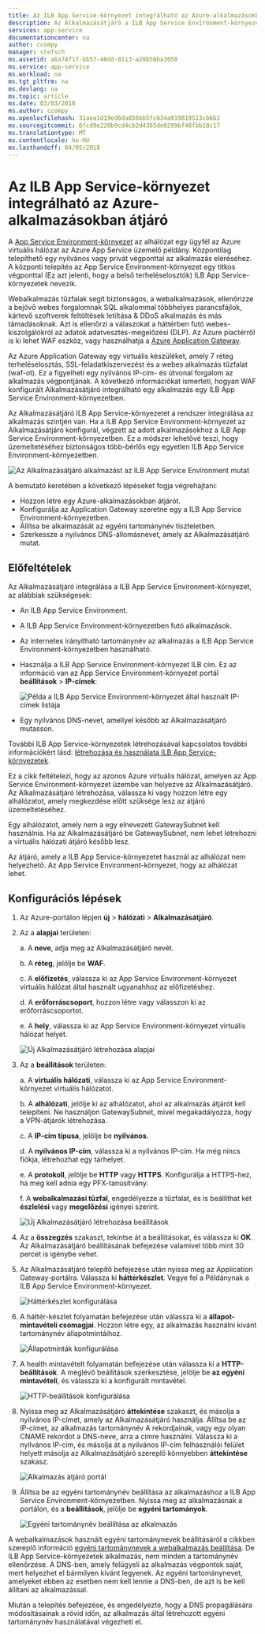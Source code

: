 ```yaml
---
title: Az ILB App Service-környezet integrálható az Azure-alkalmazásokban átjáró
description: Az Alkalmazásátjáró a ILB App Service Environment-környezet az alkalmazások integrálása forgatókönyv
services: app-service
documentationcenter: na
author: ccompy
manager: stefsch
ms.assetid: a6a74f17-bb57-40dd-8113-a20b50ba3050
ms.service: app-service
ms.workload: na
ms.tgt_pltfrm: na
ms.devlang: na
ms.topic: article
ms.date: 03/03/2018
ms.author: ccompy
ms.openlocfilehash: 31aea1d19ed6da856bb5fc634a919819513cb6b2
ms.sourcegitcommit: 6fcd9e220b9cd4cb2d4365de0299bf48fbb18c17
ms.translationtype: MT
ms.contentlocale: hu-HU
ms.lasthandoff: 04/05/2018
---
```

# <a name="integrate-your-ilb-app-service-environment-with-the-azure-application-gateway"></a>Az ILB App Service-környezet integrálható az Azure-alkalmazásokban átjáró #

A [App Service Environment-környezet](./intro.md) az alhálózat egy ügyfél az Azure virtuális hálózat az Azure App Service üzemelő példány. Központilag telepíthető egy nyilvános vagy privát végponttal az alkalmazás eléréséhez. A központi telepítés az App Service Environment-környezet egy titkos végponttal (Ez azt jelenti, hogy a belső terheléselosztók) ILB App Service-környezetek nevezik.  

Webalkalmazás tűzfalak segít biztonságos, a webalkalmazások, ellenőrizze a bejövő webes forgalomnak SQL alkalommal többhelyes parancsfájlok, kártevő szoftverek feltöltések letiltása & DDoS alkalmazás és más támadásoknak. Azt is ellenőrzi a válaszokat a háttérben futó webes-kiszolgálókról az adatok adatvesztés-megelőzési (DLP). Az Azure piactérről is ki lehet WAF eszköz, vagy használhatja a [Azure Application Gateway][appgw].

Az Azure Application Gateway egy virtuális készüléket, amely 7 réteg terheléselosztás, SSL-feladatkiszervezést és a webes alkalmazás tűzfalat (waf-ot). Ez a figyelheti egy nyilvános IP-cím- és útvonal forgalom az alkalmazás végpontjának. A következő információkat ismerteti, hogyan WAF konfigurált Alkalmazásátjáró integrálható egy alkalmazás egy ILB App Service Environment-környezetben.  

Az Alkalmazásátjáró ILB App Service-környezetet a rendszer integrálása az alkalmazás szintjén van. Ha a ILB App Service Environment-környezet az Alkalmazásátjáró konfigurál, végzett az adott alkalmazásokhoz a ILB App Service Environment-környezetben. Ez a módszer lehetővé teszi, hogy üzemeltetéséhez biztonságos több-bérlős egy egyetlen ILB App Service Environment-környezetben.  

![Az Alkalmazásátjáró alkalmazást az ILB App Service Environment mutat][1]

A bemutató keretében a következő lépéseket fogja végrehajtani:

* Hozzon létre egy Azure-alkalmazásokban átjárót.
* Konfigurálja az Application Gateway szeretne egy a ILB App Service Environment-környezetben.
* Állítsa be alkalmazását az egyéni tartománynév tiszteletben.
* Szerkessze a nyilvános DNS-állomásnevet, amely az Alkalmazásátjáró mutat.

## <a name="prerequisites"></a>Előfeltételek

Az Alkalmazásátjáró integrálása a ILB App Service Environment-környezet, az alábbiak szükségesek:

* An ILB App Service Environment.
* A ILB App Service Environment-környezetben futó alkalmazások.
* Az internetes irányítható tartománynév az alkalmazás a ILB App Service Environment-környezetben használható.
* Használja a ILB App Service Environment-környezet ILB cím. Ez az információ van az App Service Environment-környezet portál **beállítások** > **IP-címek**:

    ![Példa a ILB App Service Environment-környezet által használt IP-címek listája][9]
    
* Egy nyilvános DNS-nevet, amellyel később az Alkalmazásátjáró mutasson. 

További ILB App Service-környezetek létrehozásával kapcsolatos további információkért lásd: [létrehozása és használata ILB App Service-környezetek][ilbase].

Ez a cikk feltételezi, hogy az azonos Azure virtuális hálózat, amelyen az App Service Environment-környezet üzembe van helyezve az Alkalmazásátjáró. Az Alkalmazásátjáró létrehozása, válassza ki vagy hozzon létre egy alhálózatot, amely megkezdése előtt szüksége lesz az átjáró üzemeltetéséhez. 

Egy alhálózatot, amely nem a egy elnevezett GatewaySubnet kell használnia. Ha az Alkalmazásátjáró be GatewaySubnet, nem lehet létrehozni a virtuális hálózati átjáró később lesz. 

Az átjáró, amely a ILB App Service-környezetet használ az alhálózat nem helyezhető. Az App Service Environment-környezet, hogy az alhálózat lehet.

## <a name="configuration-steps"></a>Konfigurációs lépések ##

1. Az Azure-portálon lépjen **új** > **hálózati** > **Alkalmazásátjáró**.

2. Az a **alapjai** területen:

   a. A **neve**, adja meg az Alkalmazásátjáró nevét.

   b. A **réteg**, jelölje be **WAF**.

   c. A **előfizetés**, válassza ki az App Service Environment-környezet virtuális hálózat által használt ugyanahhoz az előfizetéshez.

   d. A **erőforráscsoport**, hozzon létre vagy válasszon ki az erőforráscsoportot.

   e. A **hely**, válassza ki az App Service Environment-környezet virtuális hálózat helyét.

   ![Új Alkalmazásátjáró létrehozása alapjai][2]

3. Az a **beállítások** területen:

   a. A **virtuális hálózati**, válassza ki az App Service Environment-környezet virtuális hálózatot.

   b. A **alhálózati**, jelölje ki az alhálózatot, ahol az alkalmazás átjárót kell telepíteni. Ne használjon GatewaySubnet, mivel megakadályozza, hogy a VPN-átjárók létrehozása.

   c. A **IP-cím típusa**, jelölje be **nyilvános**.

   d. A **nyilvános IP-cím**, válassza ki a nyilvános IP-cím. Ha még nincs fiókja, létrehozhat egy tárhelyet.

   e. A **protokoll**, jelölje be **HTTP** vagy **HTTPS**. Konfigurálja a HTTPS-hez, ha meg kell adnia egy PFX-tanúsítvány.

   f. A **webalkalmazási tűzfal**, engedélyezze a tűzfalat, és is beállíthat két **észlelési** vagy **megelőzési** igényei szerint.

   ![Új Alkalmazásátjáró létrehozása beállítások][3]
    
4. Az a **összegzés** szakaszt, tekintse át a beállításokat, és válassza ki **OK**. Az Alkalmazásátjáró beállításának befejezése valamivel több mint 30 percet is igénybe vehet.  

5. Az Alkalmazásátjáró telepítő befejezése után nyissa meg az Application Gateway-portálra. Válassza ki **háttérkészlet**. Vegye fel a Példánynak a ILB App Service Environment-környezet.

   ![Háttérkészlet konfigurálása][4]

6. A háttér-készlet folyamatán befejezése után válassza ki a **állapot-mintavételi csomagjai**. Hozzon létre egy, az alkalmazás használni kívánt tartománynév állapotmintáihoz. 

   ![Állapotminták konfigurálása][5]
    
7. A health mintavételt folyamatán befejezése után válassza ki a **HTTP-beállítások**. A meglévő beállítások szerkesztése, jelölje be **az egyéni mintavételi**, és válassza ki a konfigurált mintavétel.

   ![HTTP-beállítások konfigurálása][6]
    
8. Nyissa meg az Alkalmazásátjáró **áttekintése** szakaszt, és másolja a nyilvános IP-címet, amely az Alkalmazásátjáró használja. Állítsa be az IP-címet, az alkalmazás tartománynév A rekordjainak, vagy egy olyan CNAME rekordot a DNS-neve, arra a címre használni. Válassza ki a nyilvános IP-cím, és másolja át a nyilvános IP-cím felhasználói felület helyett másolja az Alkalmazásátjáró szereplő könnyebben **áttekintése** szakasz. 

   ![Alkalmazás átjáró portál][7]

9. Állítsa be az egyéni tartománynév beállítása az alkalmazáshoz a ILB App Service Environment-környezetben. Nyissa meg az alkalmazásnak a portálon, és a **beállítások**, jelölje be **egyéni tartományok**.

   ![Egyéni tartománynév beállítása az alkalmazás][8]

A webalkalmazások használt egyéni tartománynevek beállításáról a cikkben szereplő információ [egyéni tartománynevek a webalkalmazás beállítása][custom-domain]. De ILB App Service-környezetek alkalmazás, nem minden a tartománynév ellenőrzése. A DNS-ben, amely felügyeli az alkalmazás végpontok saját, mert helyezhet el bármilyen kívánt legyenek. Az egyéni tartománynevet, amelyeket ebben az esetben nem kell lennie a DNS-ben, de azt is be kell állítani az alkalmazással. 

Miután a telepítés befejezése, és engedélyezte, hogy a DNS propagálására módosításainak a rövid időn, az alkalmazás által létrehozott egyéni tartománynév használatával végezheti el. 


<!--IMAGES-->
[1]: ./media/integrate-with-application-gateway/appgw-highlevel.png
[2]: ./media/integrate-with-application-gateway/appgw-createbasics.png
[3]: ./media/integrate-with-application-gateway/appgw-createsettings.png
[4]: ./media/integrate-with-application-gateway/appgw-backendpool.png
[5]: ./media/integrate-with-application-gateway/appgw-healthprobe.png
[6]: ./media/integrate-with-application-gateway/appgw-httpsettings.png
[7]: ./media/integrate-with-application-gateway/appgw-publicip.png
[8]: ./media/integrate-with-application-gateway/appgw-customdomainname.png
[9]: ./media/integrate-with-application-gateway/appgw-iplist.png

<!--LINKS-->
[appgw]: http://docs.microsoft.com/azure/application-gateway/application-gateway-introduction
[custom-domain]: ../app-service-web-tutorial-custom-domain.md
[ilbase]: ./create-ilb-ase.md
